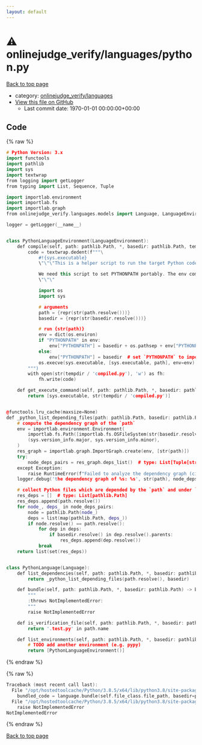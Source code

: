 ```yaml
---
layout: default
---
```


<!-- mathjax config similar to math.stackexchange -->
<script type="text/javascript" async
  src="https://cdnjs.cloudflare.com/ajax/libs/mathjax/2.7.5/MathJax.js?config=TeX-MML-AM_CHTML">
</script>
<script type="text/x-mathjax-config">
  MathJax.Hub.Config({
    TeX: { equationNumbers: { autoNumber: "AMS" }},
    tex2jax: {
      inlineMath: [ ['$','$'] ],
      processEscapes: true
    },
    "HTML-CSS": { matchFontHeight: false },
    displayAlign: "left",
    displayIndent: "2em"
  });
</script>

<script type="text/javascript" src="https://cdnjs.cloudflare.com/ajax/libs/jquery/3.4.1/jquery.min.js"></script>
<script src="https://cdn.jsdelivr.net/npm/jquery-balloon-js@1.1.2/jquery.balloon.min.js" integrity="sha256-ZEYs9VrgAeNuPvs15E39OsyOJaIkXEEt10fzxJ20+2I=" crossorigin="anonymous"></script>
<script type="text/javascript" src="../../../assets/js/copy-button.js"></script>
<link rel="stylesheet" href="../../../assets/css/copy-button.css" />


# :warning: onlinejudge_verify/languages/python.py

<a href="../../../index.html">Back to top page</a>

* category: <a href="../../../index.html#8764973beee812e26bd247e90c5ce8ff">onlinejudge_verify/languages</a>
* <a href="{{ site.github.repository_url }}/blob/master/onlinejudge_verify/languages/python.py">View this file on GitHub</a>
    - Last commit date: 1970-01-01 00:00:00+00:00




## Code

<a id="unbundled"></a>
{% raw %}
```cpp
# Python Version: 3.x
import functools
import pathlib
import sys
import textwrap
from logging import getLogger
from typing import List, Sequence, Tuple

import importlab.environment
import importlab.fs
import importlab.graph
from onlinejudge_verify.languages.models import Language, LanguageEnvironment

logger = getLogger(__name__)


class PythonLanguageEnvironment(LanguageEnvironment):
    def compile(self, path: pathlib.Path, *, basedir: pathlib.Path, tempdir: pathlib.Path) -> None:
        code = textwrap.dedent(f"""\
            #!{sys.executable}
            \"\"\"This is a helper script to run the target Python code.

            We need this script to set PYTHONPATH portably. The env command, quoting something, etc. are not portable or difficult to implement.
            \"\"\"

            import os
            import sys

            # arguments
            path = {repr(str(path.resolve()))}
            basedir = {repr(str(basedir.resolve()))}

            # run {str(path)}
            env = dict(os.environ)
            if "PYTHONPATH" in env:
                env["PYTHONPATH"] = basedir + os.pathsep + env["PYTHONPATH"] 
            else:
                env["PYTHONPATH"] = basedir  # set `PYTHONPATH` to import files relative to the root directory
            os.execve(sys.executable, [sys.executable, path], env=env)  # use `os.execve` to avoid making an unnecessary parent process
        """)
        with open(str(tempdir / 'compiled.py'), 'w') as fh:
            fh.write(code)

    def get_execute_command(self, path: pathlib.Path, *, basedir: pathlib.Path, tempdir: pathlib.Path) -> List[str]:
        return [sys.executable, str(tempdir / 'compiled.py')]


@functools.lru_cache(maxsize=None)
def _python_list_depending_files(path: pathlib.Path, basedir: pathlib.Path) -> List[pathlib.Path]:
    # compute the dependency graph of the `path`
    env = importlab.environment.Environment(
        importlab.fs.Path([importlab.fs.OSFileSystem(str(basedir.resolve()))]),
        (sys.version_info.major, sys.version_info.minor),
    )
    res_graph = importlab.graph.ImportGraph.create(env, [str(path)])
    try:
        node_deps_pairs = res_graph.deps_list()  # type: List[Tuple[str, List[str]]]
    except Exception:
        raise RuntimeError(f"Failed to analyze the dependency graph (circular imports?): {path}")
    logger.debug('the dependency graph of %s: %s', str(path), node_deps_pairs)

    # collect Python files which are depended by the `path` and under `basedir`
    res_deps = []  # type: List[pathlib.Path]
    res_deps.append(path.resolve())
    for node_, deps_ in node_deps_pairs:
        node = pathlib.Path(node_)
        deps = list(map(pathlib.Path, deps_))
        if node.resolve() == path.resolve():
            for dep in deps:
                if basedir.resolve() in dep.resolve().parents:
                    res_deps.append(dep.resolve())
            break
    return list(set(res_deps))


class PythonLanguage(Language):
    def list_dependencies(self, path: pathlib.Path, *, basedir: pathlib.Path) -> List[pathlib.Path]:
        return _python_list_depending_files(path.resolve(), basedir)

    def bundle(self, path: pathlib.Path, *, basedir: pathlib.Path) -> bytes:
        """
        :throws NotImplementedError:
        """
        raise NotImplementedError

    def is_verification_file(self, path: pathlib.Path, *, basedir: pathlib.Path) -> bool:
        return '.test.py' in path.name

    def list_environments(self, path: pathlib.Path, *, basedir: pathlib.Path) -> Sequence[PythonLanguageEnvironment]:
        # TODO add another environment (e.g. pypy)
        return [PythonLanguageEnvironment()]

```
{% endraw %}

<a id="bundled"></a>
{% raw %}
```cpp
Traceback (most recent call last):
  File "/opt/hostedtoolcache/Python/3.8.5/x64/lib/python3.8/site-packages/onlinejudge_verify/docs.py", line 349, in write_contents
    bundled_code = language.bundle(self.file_class.file_path, basedir=pathlib.Path.cwd())
  File "/opt/hostedtoolcache/Python/3.8.5/x64/lib/python3.8/site-packages/onlinejudge_verify/languages/python.py", line 84, in bundle
    raise NotImplementedError
NotImplementedError

```
{% endraw %}

<a href="../../../index.html">Back to top page</a>

